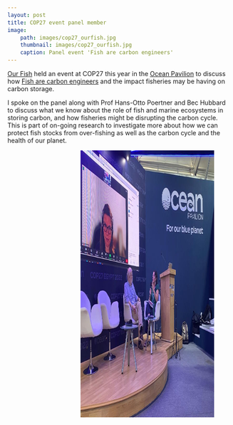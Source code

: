 ```yaml
---
layout: post
title: COP27 event panel member
image: 
    path: images/cop27_ourfish.jpg
    thumbnail: images/cop27_ourfish.jpg
    caption: Panel event 'Fish are carbon engineers'
---
```


[Our Fish](https://our.fish/) held an event at COP27 this year in the [Ocean Pavilion](https://oceanpavilion-cop.org/schedule/) to discuss how [Fish are carbon engineers](https://our.fish/news/cop27-side-event-fish-are-carbon-engineers/) and the impact fisheries may be having on carbon storage.


I spoke on the panel along with Prof Hans-Otto Poertner and Bec Hubbard to discuss what we know about the role of fish and marine ecosystems in storing carbon, and how fisheries might be disrupting the carbon cycle. This is part of on-going research to investigate more about how we can protect fish stocks from over-fishing as well as the carbon cycle and the health of our planet.


<figure>
<img src="/Images/cop27_ourfish.jpg" style="float: right;" width = "300" height = "600" alt="" >
</figure>
